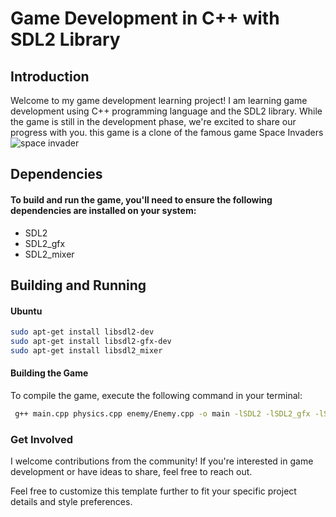 # Game Development in C++ with SDL2 Library

## Introduction
Welcome to my game development learning project! I am learning game development using C++ programming language and the SDL2 library. While the game is still in the development phase, we're excited to share our progress with you. this game is a clone of the famous game Space Invaders
![space invader](https://tenor.com/view/space-invaders-gif-27381811 )




## Dependencies

#### To build and run the game, you'll need to ensure the following dependencies are installed on your system:

- SDL2
- SDL2_gfx
- SDL2_mixer

## Building and Running

#### Ubuntu

```bash
sudo apt-get install libsdl2-dev
sudo apt-get install libsdl2-gfx-dev
sudo apt-get install libsdl2_mixer
```

#### Building the Game
To compile the game, execute the following command in your terminal:
```bash
 g++ main.cpp physics.cpp enemy/Enemy.cpp -o main -lSDL2 -lSDL2_gfx -lSDL2_mixer
 ```


### Get Involved
I welcome contributions from the community! If you're interested in game development or have ideas to share, feel free to reach out.

Feel free to customize this template further to fit your specific project details and style preferences.
